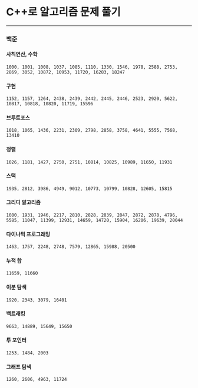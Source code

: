 # C++로 알고리즘 문제 풀기

---

### 백준

#### 사칙연산, 수학

```
1000, 1001, 1008, 1037, 1085, 1110, 1330, 1546, 1978, 2588, 2753, 2869, 3052, 10872, 10953, 11720, 16283, 18247
```

#### 구현

```
1152, 1157, 1264, 2438, 2439, 2442, 2445, 2446, 2523, 2920, 5622, 10817, 10818, 10820, 11719, 15596
```

#### 브루트포스

```
1018, 1065, 1436, 2231, 2309, 2798, 2858, 3758, 4641, 5555, 7568, 13410
```

#### 정렬

```
1026, 1181, 1427, 2750, 2751, 10814, 10825, 10989, 11650, 11931
```

#### 스택

```
1935, 2812, 3986, 4949, 9012, 10773, 10799, 10828, 12605, 15815
```

#### 그리디 알고리즘

```
1080, 1931, 1946, 2217, 2810, 2828, 2839, 2847, 2872, 2878, 4796, 5585, 11047, 11399, 12931, 14659, 14720, 15904, 16206, 19639, 20044
```

#### 다이나믹 프로그래밍

```
1463, 1757, 2248, 2748, 7579, 12865, 15988, 20500
```

#### 누적 합

```
11659, 11660
```

#### 이분 탐색

```
1920, 2343, 3079, 16401
```

#### 백트래킹

```
9663, 14889, 15649, 15650
```

#### 투 포인터

```
1253, 1484, 2003
```

#### 그래프 탐색

```
1260, 2606, 4963, 11724
```
